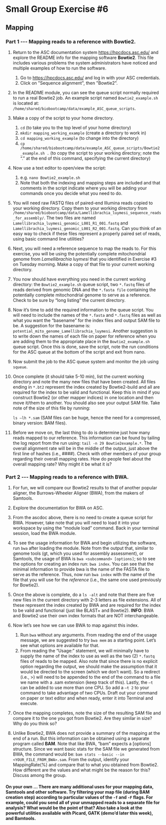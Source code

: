 # Small Group Exercise #6
## Mapping

### Part 1 --- Mapping reads to a reference with Bowtie2.
1. Return to the ASC documentation system https://hpcdocs.asc.edu/ and explore the README info for the mapping software **Bowtie2**. This file includes various problems the system administrators have noticed and multiple examples of how to run the software.
    1. Go to https://hpcdocs.asc.edu/ and log in with your ASC credentials.   
    2. Click on "Sequence alignment", then "Bowtie2".   

2. In the README module, you can see the queue script normally required to run a real Bowtie2 job. An example script named `Bowtie2_example.sh` is located at: `/home/shared/biobootcamp/data/example_ASC_queue_scripts`.

3. Make a copy of the script to your home directory.  
    1. `cd`  (to take you to the top level of your home directory)  
    2. `mkdir mapping_working_example` (create a directory to work in)   
    3. `cd mapping_working_example` (to change into the directory)    
    4. `cp /home/shared/biobootcamp/data/example_ASC_queue_scripts/Bowtie2_example.sh .`  (to copy the script to your working directory; note the “.”  at the end of this command, specifying the current directory)   

4. Now use a text editor to open/view the script:
    1. e.g. `nano Bowtie2_example.sh`  
    2. Note that both the indexing and mapping steps are included and that comments in the script indicate where you will be adding your commands once you decide what you need to do.   

5. You will need raw FASTQ files of paired-end Illumina reads copied to your working directory. Copy them to your working directory from `/home/shared/biobootcamp/data/Lamellibrachia_luymesi_sequence_reads_for_assembly/`.  The two files are named `Lamellibrachia_luymesi_genomic_L001_R1_001.fastq` and `Lamellibrachia_luymesi_genomic_L001_R2_001.fastq`.  Can you think of an easy way to check if these files represent a properly paired set of reads, using basic command line utilities?

6. Next, you will need a reference sequence to map the reads to. For this exercise, you will be using the potentially complete mitochondrial genome from *Lamellibrachia luymesi* that you identified in Exercise #3 on Tuesday morning. Make a copy of that file to your current working directory.

7. You now should have everything you need in the current working directory: the `Bowtie2_example.sh` queue script, two `*.fastq` files of reads derived from genomic DNA and the `*.fasta file` containing the potentially complete mitochondrial genome to serve as a reference.  Check to be sure by “long listing” the current directory.

8. Now it’s time to add the required information to the queue script. You will need to include the names of the `*.fasta` and `*.fastq` files as well as what you want the “basename” for the index files and output SAM file to be. A suggestion for the basename is: `potential_mito_genome_Lamellibrachia_luymesi`. Another suggestion is to write down the names of each file on paper for reference when you are adding them to the appropriate place in the `Bowtie2_example.sh` queue script. Once this is done, save the script, note the run conditions for the ASC queue at the bottom of the script and exit from nano.

9. Now submit the job to the ASC queue system and monitor the job using `squeue`.

10. Once complete (it should take 5-10 min), list the current working directory and note the many new files that have been created. All files ending in `*.bt2` represent the index created by Bowtie2-build and all are required for the index to be valid and functional. Keep this in mind if you construct Bowtie2 (or other mapper indices) in one location and then move it/them to another. You should also see your output SAM file. Take note of the size of this file by running:

    `ls –lh *.sam`  (SAM files can be huge, hence the need for a compressed, binary version: BAM files).  

11. Before we move on, the last thing to do is determine just how many reads mapped to our reference. This information can be found by tailing the log report from the run using: `tail -n 29 Bowtie2example.*`. The overall alignment rate will be in the middle of the output, just above the first line of hashes (i.e., ####).
Check with other members of your group regarding their overall mapping rates.
How do people feel about the overall mapping rate?  Why might it be what it is?

### Part 2 --- Mapping reads to a reference with BWA.
1. For fun, we will compare our Bowtie2 results to that of another popular aligner, the Burrows-Wheeler Aligner (BWA), from the makers of Samtools.

2. Explore the documentation for BWA on ASC.

3. From the ascdoc above, there is no need to create a queue script for BWA. However, take note that you will need to load it into your workspace by using the “module load” command. Back in your terminal session, load the BWA module.

4. To see the usage information for BWA and begin utilizing the software, run `bwa` after loading the module.
Note from the output that, similar to genome tools (gt, which you used for assembly assessment), or Samtools, the usage of BWA is `bwa <subcommand> [options]`; so to see the options for creating an index run: `bwa index`. You can see that the minimal information to provide bwa is the name of the FASTA file to serve as the reference. Thus, now run `bwa index` with the name of the file that you will use for the *reference* (i.e., the same one used previously for Bowtie2).

5. Once the above is complete, do a `ls -alt` and note that there are five new files in the current directory with 2-3 letters as file extensions. All of these represent the index created by BWA and are required for the index to be valid and functional (just like BLAST+ and Bowtie2). **INFO**: BWA and Bowtie2 use their own index formats that are NOT interchangeable.

6. Now let’s see how we can use BWA to map against this index.
    1. Run `bwa` without any arguments. From reading the end of the usage message, we are suggested to try `bwa mem` as a starting point. Let’s see what options are available for that.  
    2. From reading the “Usage:” statement, we will minimally have to supply the name of the index to use as well as the two (2) `*.fastq` files of reads to be mapped. Also note that since there is no explicit option regarding the output, we should make the assumption that it would be directed to the screen (which we don’t want). So a redirect (i.e., >) will need to be appended to the end of the command to a file we name with a .sam extension (keep track of this). Lastly, the `–t` can be added to use more than one CPU. So add a `–t 2` to your command to take advantage of two CPUs. Draft out your command on paper or text editor and when ready, enter it into Terminal and execute.

7. Once the mapping completes, note the size of the resulting SAM file and compare it to the one you got from Bowtie2. Are they similar in size? Why do you think so?

8. Unlike Bowtie2, BWA does not provide a summary of the mapping at the end of a run. But this information can be obtained using a separate program called **BAM**. Note that like BWA, “bam” expects a <command> [options] structure. Since we want basic stats for the SAM file we generated from BWA, the command would be: `bam stats --basic --in <YOUR_FILE_FROM_BWA>.sam`. From the output, identify your MappingRate(%) and compare that to what you obtained from Bowtie2.  How different are the values and what might be the reason for this? Discuss among the group.

#### On your own … There are many additional uses for your mapping data, Samtools and other software.  Try filtering your map file (during BAM creation step) according to particular values of the `-f` and `-F` flags.  For example, could you send all of your unmapped reads to a separate file for analysis? What would be the point of that? Also take a look at the powerful utilities available with Picard, GATK (demo’d later this week), and Bamtools.
